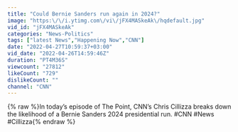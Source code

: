 ```yaml
---
title: "Could Bernie Sanders run again in 2024?"
image: "https:\/\/i.ytimg.com\/vi\/jFX4MASkeAk\/hqdefault.jpg"
vid_id: "jFX4MASkeAk"
categories: "News-Politics"
tags: ["latest News","Happening Now","CNN"]
date: "2022-04-27T10:59:37+03:00"
vid_date: "2022-04-26T14:59:46Z"
duration: "PT4M36S"
viewcount: "27812"
likeCount: "729"
dislikeCount: ""
channel: "CNN"
---
```

{% raw %}In today’s episode of The Point, CNN’s Chris Cillizza breaks down the likelihood of a Bernie Sanders 2024 presidential run. #CNN #News #Cillizza{% endraw %}
